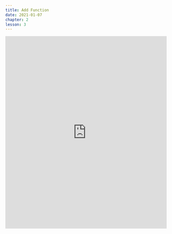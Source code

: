 ```yaml
---
title: Add Function
date: 2021-01-07
chapter: 2
lesson: 3
---
```


<iframe width="100%" height="600" src="https://www.youtube.com/embed/Mkpe5i0h99Y" title="YouTube video player" frameborder="0" allow="accelerometer; autoplay; clipboard-write; encrypted-media; gyroscope; picture-in-picture" allowfullscreen></iframe>